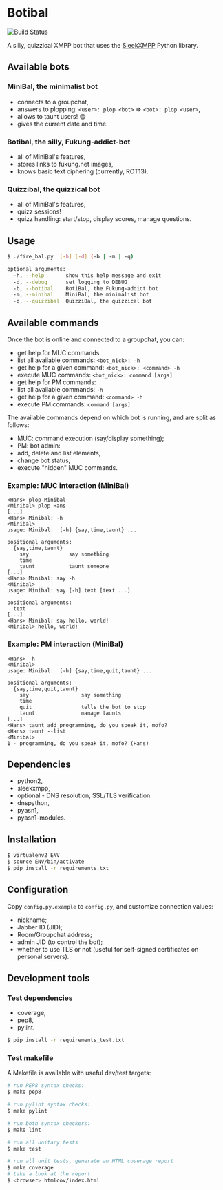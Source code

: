 # Botibal

[![Build Status](https://travis-ci.org/virtualtam/botibal.png?branch=master)](http://travis-ci.org/virtualtam/botibal)

A silly, quizzical XMPP bot that uses the [SleekXMPP](https://github.com/fritzy/SleekXMPP) Python library.

## Available bots
### MiniBal, the minimalist bot
* connects to a groupchat,
* answers to plopping: `<user>: plop <bot>` => `<bot>: plop <user>`,
* allows to taunt users! :smile:
* gives the current date and time.

### Botibal, the silly, Fukung-addict-bot
* all of MiniBal's features,
* stores links to fukung.net images,
* knows basic text ciphering (currently, ROT13).

### Quizzibal, the quizzical bot
* all of MiniBal's features,
* quizz sessions!
* quizz handling: start/stop, display scores, manage questions.

## Usage
```bash
$ ./fire_bal.py  [-h] [-d] (-b | -m | -q)

optional arguments:
  -h, --help       show this help message and exit
  -d, --debug      set logging to DEBUG
  -b, --botibal    BotiBal, the Fukung-addict bot
  -m, --minibal    MiniBal, the minimalist bot
  -q, --quizzibal  QuizziBal, the quizzical bot
```

## Available commands
Once the bot is online and connected to a groupchat, you can:
* get help for MUC commands
 * list all available commands:
   `<bot_nick>: -h`
 * get help for a given command:
   `<bot_nick>: <command> -h`
* execute MUC commands:
  `<bot_nick>: command [args]`
* get help for PM commands:
 * list all available commands:
  `-h`
 * get help for a given command:
   `<command> -h`
* execute PM commands:
  `command [args]`

The available commands depend on which bot is running, and are split as follows:
* MUC: command execution (say/display something);
* PM: bot admin:
 * add, delete and list elements,
 * change bot status,
 * execute "hidden" MUC commands.

### Example: MUC interaction (MiniBal)
```
<Hans> plop Minibal
<Minibal> plop Hans
[...]
<Hans> Minibal: -h
<Minibal> 
usage: Minibal:  [-h] {say,time,taunt} ...

positional arguments:
  {say,time,taunt}
    say             say something
    time
    taunt           taunt someone
[...]
<Hans> Minibal: say -h
<Minibal> 
usage: Minibal: say [-h] text [text ...]

positional arguments:
  text
[...]
<Hans> Minibal: say hello, world!
<Minibal> hello, world!
```

### Example: PM interaction (MiniBal)
```
<Hans> -h
<Minibal> 
usage: Minibal:  [-h] {say,time,quit,taunt} ...

positional arguments:
  {say,time,quit,taunt}
    say                 say something
    time
    quit                tells the bot to stop
    taunt               manage taunts
[...]
<Hans> taunt add programming, do you speak it, mofo?
<Hans> taunt --list
<Minibal>
1 - programming, do you speak it, mofo? (Hans)
```

## Dependencies
* python2,
* sleekxmpp,
* optional - DNS resolution, SSL/TLS verification:
 * dnspython,
 * pyasn1,
 * pyasn1-modules.

## Installation
```bash
$ virtualenv2 ENV
$ source ENV/bin/activate
$ pip install -r requirements.txt
```

## Configuration
Copy `config.py.example` to `config.py`, and customize connection values:
* nickname;
* Jabber ID (JID);
* Room/Groupchat address;
* admin JID (to control the bot);
* whether to use TLS or not (useful for self-signed certificates on personal servers).

## Development tools
### Test dependencies
* coverage,
* pep8,
* pylint.
```bash
$ pip install -r requirements_test.txt
```

### Test makefile
A Makefile is available with useful dev/test targets:
```bash
# run PEP8 syntax checks:
$ make pep8

# run pylint syntax checks:
$ make pylint

# run both syntax checkers:
$ make lint

# run all unitary tests
$ make test

# run all unit tests, generate an HTML coverage report
$ make coverage
# take a look at the report
$ <browser> htmlcov/index.html
```
